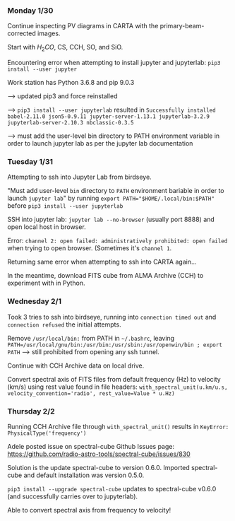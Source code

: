 ### Monday 1/30

Continue inspecting PV diagrams in CARTA with the primary-beam-corrected images.

Start with $H_2CO$, CS, CCH, SO, and SiO.

Encountering error when attempting to install jupyter and jupyterlab: `pip3 install --user jupyter`

Work station has Python 3.6.8 and pip 9.0.3

--> updated pip3 and force reinstalled

--> `pip3 install --user jupyterlab` resulted in `Successfully installed babel-2.11.0 json5-0.9.11 jupyter-server-1.13.1 jupyterlab-3.2.9 jupyterlab-server-2.10.3 nbclassic-0.3.5`

--> must add the user-level bin directory to PATH environment variable in order to launch jupyter lab as per the jupyter lab documentation 


### Tuesday 1/31

Attempting to ssh into Jupyter Lab from birdseye.

"Must add user-level `bin` directory to `PATH` environment bariable in order to launch `jupyter lab`" by running `export PATH="$HOME/.local/bin:$PATH"` before `pip3 install --user jupyterlab`

SSH into jupyter lab: `jupyter lab --no-browser` (usually port 8888) and open local host in browser.

Error: `channel 2: open failed: administratively prohibited: open failed` when trying to open browser. (Sometimes it's `channel 1`.

Returning same error when attempting to ssh into CARTA again... 

In the meantime, download FITS cube from ALMA Archive (CCH) to experiment with in Python.


### Wednesday 2/1

Took 3 tries to ssh into birdseye, running into `connection timed out` and `connection refused` the initial attempts.

Remove `/usr/local/bin:` from PATH in `~/.bashrc`, leaving `PATH=/usr/local/gnu/bin:/usr/bin:/usr/sbin:/usr/openwin/bin ; export PATH` --> still prohibited from opening any ssh tunnel.

Continue with CCH Archive data on local drive.

Convert spectral axis of FITS files from default frequency (Hz) to velocity (km/s) using rest value found in file headers: `with_spectral_unit(u.km/u.s, velocity_convention='radio', rest_value=Value * u.Hz)`

### Thursday 2/2

Running CCH Archive file through `with_spectral_unit()` results in `KeyError: PhysicalType('frequency')`

Adele posted issue on spectral-cube Github Issues page: https://github.com/radio-astro-tools/spectral-cube/issues/830

Solution is the update spectral-cube to version 0.6.0. Imported spectral-cube and default installation was version 0.5.0.

`pip3 install --upgrade spectral-cube` updates to spectral-cube v0.6.0 (and successfully carries over to jupyterlab).

Able to convert spectral axis from frequency to velocity! 

